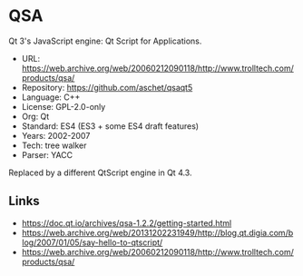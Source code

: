 # QSA

Qt 3's JavaScript engine: Qt Script for Applications.

* URL:        https://web.archive.org/web/20060212090118/http://www.trolltech.com/products/qsa/
* Repository: https://github.com/aschet/qsaqt5
* Language:   C++
* License:    GPL-2.0-only
* Org:        Qt
* Standard:   ES4 (ES3 + some ES4 draft features)
* Years:      2002-2007
* Tech:       tree walker
* Parser:     YACC

Replaced by a different QtScript engine in Qt 4.3.

## Links

* https://doc.qt.io/archives/qsa-1.2.2/getting-started.html
* https://web.archive.org/web/20131202231949/http://blog.qt.digia.com/blog/2007/01/05/say-hello-to-qtscript/
* https://web.archive.org/web/20060212090118/http://www.trolltech.com/products/qsa/
